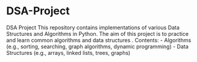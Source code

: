 # DSA-Project
DSA Project  This repository contains implementations of various Data Structures and Algorithms in Python. The aim of this project is to practice and learn common algorithms and data structures .  Contents: - Algorithms (e.g., sorting, searching, graph algorithms, dynamic programming) - Data Structures (e.g., arrays, linked lists, trees, graphs) 
